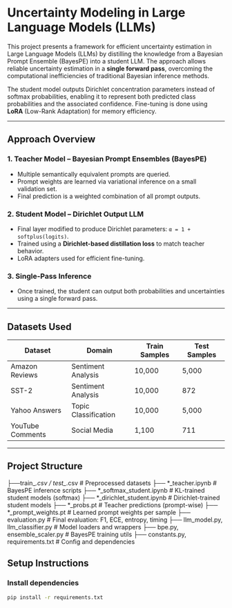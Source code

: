 # Uncertainty Modeling in Large Language Models (LLMs)

This project presents a framework for efficient uncertainty estimation in Large Language Models (LLMs) by distilling the knowledge from a Bayesian Prompt Ensemble (BayesPE) into a student LLM. The approach allows reliable uncertainty estimation in a **single forward pass**, overcoming the computational inefficiencies of traditional Bayesian inference methods.

The student model outputs Dirichlet concentration parameters instead of softmax probabilities, enabling it to represent both predicted class probabilities and the associated confidence. Fine-tuning is done using **LoRA** (Low-Rank Adaptation) for memory efficiency.

---

## Approach Overview

### 1. **Teacher Model – Bayesian Prompt Ensembles (BayesPE)**
- Multiple semantically equivalent prompts are queried.
- Prompt weights are learned via variational inference on a small validation set.
- Final prediction is a weighted combination of all prompt outputs.

### 2. **Student Model – Dirichlet Output LLM**
- Final layer modified to produce Dirichlet parameters: `α = 1 + softplus(logits)`.
- Trained using a **Dirichlet-based distillation loss** to match teacher behavior.
- LoRA adapters used for efficient fine-tuning.

### 3. **Single-Pass Inference**
- Once trained, the student can output both probabilities and uncertainties using a single forward pass.

---

## Datasets Used

| Dataset            | Domain               | Train Samples | Test Samples |
|--------------------|----------------------|---------------|--------------|
| Amazon Reviews     | Sentiment Analysis   | 10,000        | 5,000        |
| SST-2              | Sentiment Analysis   | 10,000        | 872          |
| Yahoo Answers      | Topic Classification | 10,000        | 5,000        |
| YouTube Comments   | Social Media         | 1,100         | 711          |

---

## Project Structure
 ├──train_*.csv / test_*.csv # Preprocessed datasets
 ├── *_teacher.ipynb # BayesPE inference scripts
 ├── *_softmax_student.ipynb # KL-trained student models (softmax)
 ├── *_dirichlet_student.ipynb # Dirichlet-trained student models
 ├── *_probs.pt # Teacher predictions (prompt-wise)
 ├── *_prompt_weights.pt # Learned prompt weights per sample
 ├── evaluation.py # Final evaluation: F1, ECE, entropy, timing
 ├── llm_model.py, llm_classifier.py # Model loaders and wrappers
 ├── bpe.py, ensemble_scaler.py # BayesPE training utils
 ├── constants.py, requirements.txt # Config and dependencies

## Setup Instructions

### Install dependencies

```bash
pip install -r requirements.txt
